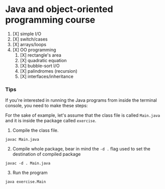 # Java and object-oriented programming course


1. [X] simple I/O
2. [X] switch/cases
3. [X] arrays/loops
4. [X] OO programming
   1. [X] rectangle's area
   2. [X] quadratic equation
   3. [X] bubble-sort I/O
   4. [X] palindromes (recursion)
   5. [X] interfaces/inheritance


### Tips

If you're interested in running the Java programs from inside the terminal console, you need to make these steps:

For the sake of example, let's assume that the class file is called `Main.java` and it is inside the package called `exercise`.

1. Compile the class file.
```console
javac Main.java
```

2. Compile whole package, bear in mind the `-d .` flag used to set the destination of compiled package
```console
javac -d . Main.java
```

3. Run the program
```console
java exercise.Main
```

